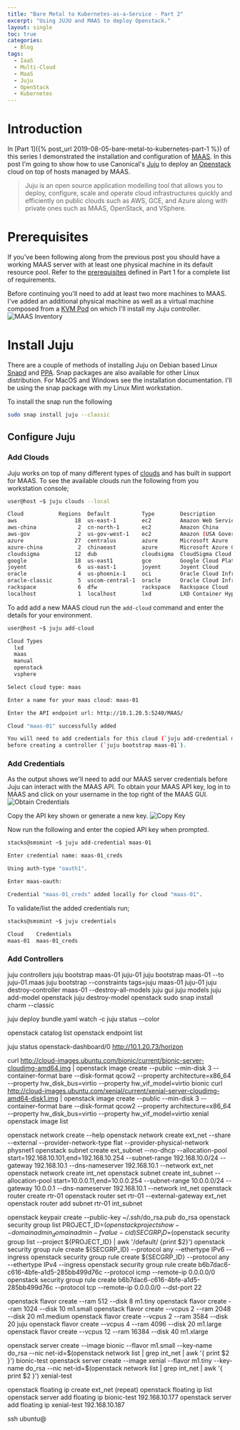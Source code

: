 ```yaml
---
title: "Bare Metal to Kubernetes-as-a-Service - Part 2"
excerpt: "Using JUJU and MAAS to deploy Openstack."
layout: single
toc: true
categories:
  - Blog
tags:
  - IaaS
  - Multi-Cloud
  - MaaS
  - Juju
  - OpenStack
  - Kubernetes
---
```

# Introduction
In [Part 1]({% post_url 2019-08-05-bare-metal-to-kubernetes-part-1 %}) of this series I demonstrated the installation and
configuration of [MAAS].  In this post I'm going to show how to use Canonical's [Juju] to deploy an [Openstack] cloud on top
of hosts managed by MAAS.

>Juju is an open source application modelling tool that allows you to deploy, configure, scale and operate cloud 
>infrastructures quickly and efficiently on public clouds such as AWS, GCE, and Azure along with private ones such as 
>MAAS, OpenStack, and VSphere.

[Juju]:https://jaas.ai/
[MAAS]:https://maas.io/
[Openstack]:https://docs.openstack.org/project-deploy-guide/charm-deployment-guide/latest/index.html

# Prerequisites
If you've been following along from the previous post you should have a working MAAS server with at least one physical 
machine in its default resource pool.  Refer to the [prerequisites] defined in Part 1 for a complete list of requirements.  

Before continuing you'll need to add at least two more machines to MAAS.  I've added an additional physical machine as 
well as a virtual machine composed from a [KVM Pod] on which I'll install my Juju controller.
![MAAS Inventory](/assets/images/20190827/maas_inventory.png "MAAS Inventory")

[KVM Pod]:https://maas.io/docs/kvm-introduction
[prerequisites]:https://www.2stacks.net/blog/bare-metal-to-kubernetes-part-1/#prerequisites

# Install Juju
There are a couple of methods of installing Juju on Debian based Linux [Snapd] and [PPA].  Snap packages are also available for
other Linux distribution.  For MacOS and Windows see the installation documentation.  I'll be using the snap package with
my Linux Mint workstation.

[Snapd]:https://snapcraft.io/docs/installing-snapd
[PPA]:https://launchpad.net/~juju/+archive/ubuntu/stable

To install the snap run the following
```bash
sudo snap install juju --classic
```
## Configure Juju
### Add Clouds
Juju works on top of many different types of [clouds] and has built in support for MAAS.  To see the available clouds run
the following from you workstation console;
```bash
user@host ~$ juju clouds --local

Cloud           Regions  Default          Type        Description
aws                  18  us-east-1        ec2         Amazon Web Services
aws-china             2  cn-north-1       ec2         Amazon China
aws-gov               2  us-gov-west-1    ec2         Amazon (USA Government)
azure                27  centralus        azure       Microsoft Azure
azure-china           2  chinaeast        azure       Microsoft Azure China
cloudsigma           12  dub              cloudsigma  CloudSigma Cloud
google               18  us-east1         gce         Google Cloud Platform
joyent                6  us-east-1        joyent      Joyent Cloud
oracle                4  us-phoenix-1     oci         Oracle Cloud Infrastructure
oracle-classic        5  uscom-central-1  oracle      Oracle Cloud Infrastructure Classic
rackspace             6  dfw              rackspace   Rackspace Cloud
localhost             1  localhost        lxd         LXD Container Hypervisor
```

To add add a new MAAS cloud run the `add-cloud` command and enter the details for your environment.
````bash
user@host ~$ juju add-cloud

Cloud Types
  lxd
  maas
  manual
  openstack
  vsphere

Select cloud type: maas

Enter a name for your maas cloud: maas-01

Enter the API endpoint url: http://10.1.20.5:5240/MAAS/

Cloud "maas-01" successfully added

You will need to add credentials for this cloud (`juju add-credential maas-01`)
before creating a controller (`juju bootstrap maas-01`).
````

[clouds]:https://jaas.ai/docs/clouds

### Add Credentials
As the output shows we'll need to add our MAAS server credentials before Juju can interact with the MAAS API.  To obtain
your MAAS API key, log in to MAAS and click on your username in the top right of the MAAS GUI.
![Obtain Credentials](/assets/images/20190827/obtain_credentials.png "Obtain Credentials")

Copy the API key shown or generate a new key.
![Copy Key](/assets/images/20190827/copy_key.png "Copy Key")

Now run the following and enter the copied API key when prompted.
```bash
stacks@smsmint ~$ juju add-credential maas-01

Enter credential name: maas-01_creds

Using auth-type "oauth1".

Enter maas-oauth: 

Credential "maas-01_creds" added locally for cloud "maas-01".
```

To validate/list the added credentials run;
```bash
stacks@smsmint ~$ juju credentials

Cloud    Credentials
maas-01  maas-01_creds
```

### Add Controllers
juju controllers
juju bootstrap maas-01 juju-01
juju bootstrap maas-01 --to juju-01.maas
juju bootstrap --constraints tags=juju maas-01 juju-01
juju destroy-controller maas-01 --destroy-all-models
juju gui
juju models
juju add-model openstack
juju destroy-model openstack
sudo snap install charm --classic

juju deploy bundle.yaml
watch -c juju status --color

openstack catalog list
openstack endpoint list

juju status openstack-dashboard/0
http://10.1.20.73/horizon

curl http://cloud-images.ubuntu.com/bionic/current/bionic-server-cloudimg-amd64.img | openstack image create --public --min-disk 3 --container-format bare --disk-format qcow2 --property architecture=x86_64 --property hw_disk_bus=virtio --property hw_vif_model=virtio bionic
curl http://cloud-images.ubuntu.com/xenial/current/xenial-server-cloudimg-amd64-disk1.img | openstack image create --public --min-disk 3 --container-format bare --disk-format qcow2 --property architecture=x86_64 --property hw_disk_bus=virtio --property hw_vif_model=virtio xenial
openstack image list

openstack network create --help
openstack network create ext_net --share --external --provider-network-type flat --provider-physical-network physnet1
openstack subnet create ext_subnet --no-dhcp --allocation-pool start=192.168.10.101,end=192.168.10.254 --subnet-range 192.168.10.0/24 --gateway 192.168.10.1 --dns-nameserver 192.168.10.1 --network ext_net
openstack network create int_net
openstack subnet create int_subnet --allocation-pool start=10.0.0.11,end=10.0.0.254 --subnet-range 10.0.0.0/24 --gateway 10.0.0.1 --dns-nameserver 192.168.10.1 --network int_net
openstack router create rtr-01
openstack router set rtr-01 --external-gateway ext_net
openstack router add subnet rtr-01 int_subnet

openstack keypair create --public-key ~/.ssh/do_rsa.pub do_rsa
openstack security group list
PROJECT_ID=$(openstack project show --domain admin_domain admin -f value -c id)
SECGRP_ID=$(openstack security group list --project ${PROJECT_ID} | awk '/default/ {print $2}')
openstack security group rule create ${SECGRP_ID} --protocol any --ethertype IPv6 --ingress
openstack security group rule create ${SECGRP_ID} --protocol any --ethertype IPv4 --ingress
openstack security group rule create b6b7dac6-c616-4bfe-a1d5-285bb499d76c --protocol icmp --remote-ip 0.0.0.0/0
openstack security group rule create b6b7dac6-c616-4bfe-a1d5-285bb499d76c --protocol tcp --remote-ip 0.0.0.0/0 --dst-port 22

openstack flavor create --ram 512 --disk 8 m1.tiny
openstack flavor create --ram 1024 --disk 10 m1.small
openstack flavor create --vcpus 2 --ram 2048 --disk 20 m1.medium
openstack flavor create --vcpus 2 --ram 3584 --disk 20 juju
openstack flavor create --vcpus 4 --ram 4096 --disk 20 m1.large
openstack flavor create --vcpus 12 --ram 16384 --disk 40 m1.xlarge

openstack server create --image bionic --flavor m1.small --key-name do_rsa --nic net-id=$(openstack network list | grep int_net | awk '{ print $2 }') bionic-test
openstack server create --image xenial --flavor m1.tiny --key-name do_rsa --nic net-id=$(openstack network list | grep int_net | awk '{ print $2 }') xenial-test

openstack floating ip create ext_net (repeat)
openstack floating ip list
openstack server add floating ip bionic-test 192.168.10.177
openstack server add floating ip xenial-test 192.168.10.187

ssh ubuntu@<new-floating-ip>
